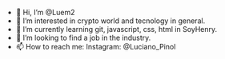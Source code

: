 - 👋 Hi, I’m @Luem2
- 👀 I’m interested in crypto world and tecnology in general.
- 🌱 I’m currently learning git, javascript, css, html in SoyHenry.
- 💞️ I’m looking to find a job in the industry.
- 📫 How to reach me: Instagram: @Luciano_Pinol

<!---
Luem2/Luem2 is a ✨ special ✨ repository because its `README.md` (this file) appears on your GitHub profile.
You can click the Preview link to take a look at your changes.
--->
